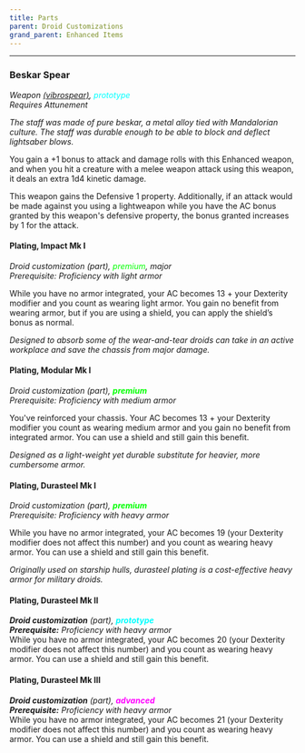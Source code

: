 ```yaml
---
title: Parts
parent: Droid Customizations
grand_parent: Enhanced Items
---
```


---
### Beskar Spear
*Weapon [(vibrospear)](https://sw5e.com/loot/weapons/?search=Vibrospear), <font style="color:cyan">prototype</font>*
<br> *Requires Attunement*

*The staff was made of pure beskar, a metal alloy tied with Mandalorian culture. The staff was durable enough to be able to block and deflect lightsaber blows.*

You gain a +1 bonus to attack and damage rolls with this Enhanced weapon, and when you hit a creature with a melee weapon attack using this weapon, it deals an extra 1d4 kinetic damage.

This weapon gains the Defensive 1 property. Additionally, if an attack would be made against you using a lightweapon while you have the AC bonus granted by this weapon's defensive property, the bonus granted increases by 1 for the attack.

#### Plating, Impact Mk I
*Droid customization (part), <font style="color:lime">premium</font>, major<br>*
*Prerequisite: Proficiency with light armor*

While you have no armor integrated, your AC becomes 13 + your Dexterity modifier and you count as wearing light armor. You gain no benefit from wearing armor, but if you are using a shield, you can apply the shield’s bonus as normal.

*Designed to absorb some of the wear-and-tear droids can take in an active workplace and save the chassis from major damage.*

#### Plating, Modular Mk I
*Droid customization (part), <font style="color:lime">**premium**</font><br>*
*Prerequisite: Proficiency with medium armor*

You've reinforced your chassis. Your AC becomes 13 + your Dexterity modifier you count as wearing medium armor and you gain no benefit from integrated armor. You can use a shield and still gain this benefit.

*Designed as a light-weight yet durable substitute for heavier, more cumbersome armor.*

#### Plating, Durasteel Mk I
*Droid customization (part), <font style="color:lime">**premium**</font><br>*
*Prerequisite: Proficiency with heavy armor*

While you have no armor integrated, your AC becomes 19 (your Dexterity modifier does not affect this number) and you count as wearing heavy armor. You can use a shield and still gain this benefit.

*Originally used on starship hulls, durasteel plating is a cost-effective heavy armor for military droids.*

#### Plating, Durasteel Mk II
_**Droid customization** (part), <font style="color:cyan">**prototype**</font>_<br>
_**Prerequisite:** Proficiency with heavy armor_<br>
While you have no armor integrated, your AC becomes 20 (your Dexterity modifier does not affect this number) and you count as wearing heavy armor. You can use a shield and still gain this benefit.

#### Plating, Durasteel Mk III
_**Droid customization** (part), <font style="color:fuchsia">**advanced**</font>_<br>
_**Prerequisite:** Proficiency with heavy armor_<br>
While you have no armor integrated, your AC becomes 21 (your Dexterity modifier does not affect this number) and you count as wearing heavy armor. You can use a shield and still gain this benefit.

